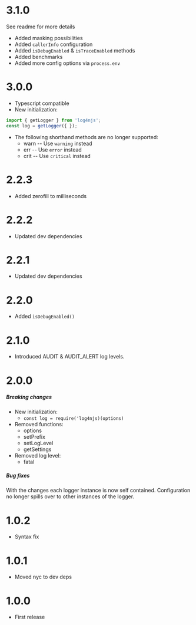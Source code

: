 # 3.1.0
See readme for more details
* Added masking possibilities
* Added `callerInfo` configuration
* Added `isDebugEnabled` & `isTraceEnabled` methods
* Added benchmarks
* Added more config options via `process.env`

# 3.0.0
* Typescript compatible
* New initialization:
```typescript
import { getLogger } from 'log4njs';
const log = getLogger({ });
```
* The following shorthand methods are no longer supported:
  * warn -- Use `warning` instead
  * err -- Use `error` instead
  * crit -- Use `critical` instead

# 2.2.3
* Added zerofill to milliseconds

# 2.2.2
* Updated dev dependencies

# 2.2.1
* Updated dev dependencies

# 2.2.0
* Added `isDebugEnabled()`

# 2.1.0
* Introduced AUDIT & AUDIT_ALERT log levels.

# 2.0.0
##### Breaking changes
* New initialization:
    * `const log = require('log4njs)(options)`
* Removed functions:
    * options
    * setPrefix
    * setLogLevel
    * getSettings
* Removed log level:
    * fatal
    
##### Bug fixes
With the changes each logger instance is now self contained.
Configuration no longer spills over to other instances of the logger.

# 1.0.2
* Syntax fix

# 1.0.1
* Moved nyc to dev deps

# 1.0.0
* First release
